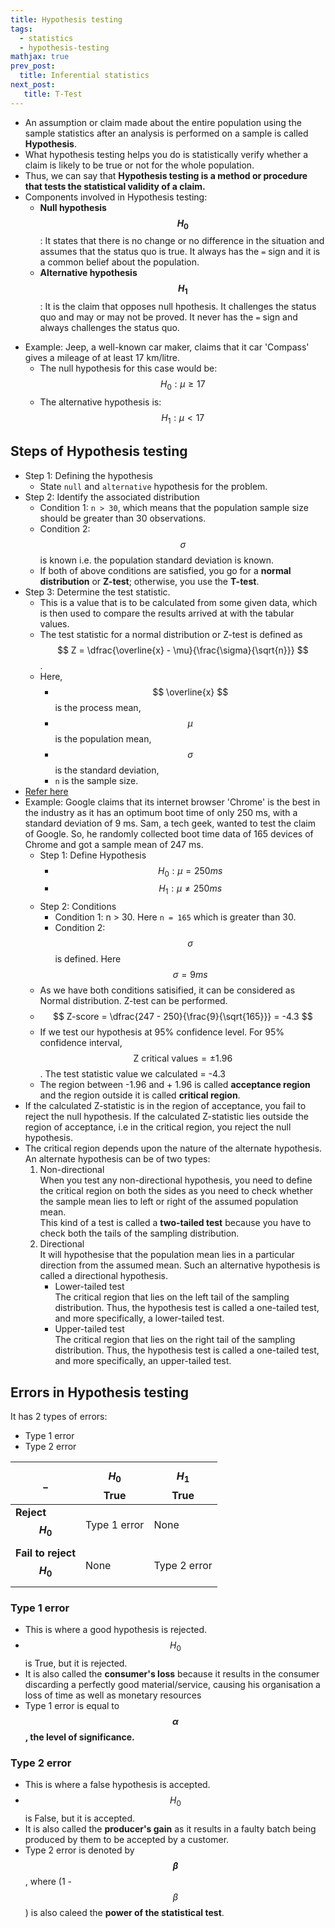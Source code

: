 ```yaml
---
title: Hypothesis testing
tags:
  - statistics
  - hypothesis-testing
mathjax: true
prev_post: 
  title: Inferential statistics
next_post: 
   title: T-Test
---
```


+ An assumption or claim made about the entire population using the sample statistics after an analysis is performed on a sample is called __Hypothesis__.
+ What hypothesis testing helps you do is statistically verify whether a claim is likely to be true or not for the whole population.  
+ Thus, we can say that __Hypothesis testing is a method or procedure that tests the statistical validity of a claim.__
+ Components involved in Hypothesis testing:
  + __Null hypothesis $$ H_0 $$__: It states that there is no change or no difference in the situation and assumes that the status quo is true. It always has the `=` sign and it is a common belief about the population.
  + __Alternative hypothesis $$ H_1 $$__: It is the claim that opposes null hpothesis. It challenges the status quo and may or may not be proved. It never has the `=` sign and always challenges the status quo.
<!--more-->

+ Example: Jeep, a well-known car maker, claims that it car 'Compass' gives a mileage of at least 17 km/litre.
  + The null hypothesis for this case would be:  
    $$ H_0: \mu \geq 17 $$
  + The alternative hypothesis is:  
    $$ H_1: \mu < 17 $$

## Steps of Hypothesis testing

+ Step 1: Defining the hypothesis
  + State `null` and `alternative` hypothesis for the problem.
+ Step 2: Identify the associated distribution
  + Condition 1: `n > 30`, which means that the population sample size should be greater than 30 observations.
  + Condition 2: $$ \sigma $$ is known i.e. the population standard deviation is known.
  + If both of above conditions are satisfied, you go for a __normal distribution__ or __Z-test__; otherwise, you use the __T-test__.
+ Step 3: Determine the test statistic.
  + This is a value that is to be calculated from some given data, which is then used to compare the results arrived at with the tabular values.
  + The test statistic for a normal distribution or Z-test is defined as $$ Z = \dfrac{\overline{x} - \mu}{\frac{\sigma}{\sqrt{n}}} $$.
  + Here,
    + $$ \overline{x} $$ is the process mean,
    + $$ \mu $$ is the population mean,
    + $$ \sigma $$ is the standard deviation,
    + `n` is the sample size.
+ [Refer here](https://sphweb.bumc.bu.edu/otlt/MPH-Modules/BS/BS704_HypothesisTest-Means-Proportions/BS704_HypothesisTest-Means-Proportions3.html)
+ Example: Google claims that its internet browser 'Chrome' is the best in the industry as it has an optimum boot time of only 250 ms, with a standard deviation of 9 ms. Sam, a tech geek, wanted to test the claim of Google. So, he randomly collected boot time data of 165 devices of Chrome and got a sample mean of 247 ms.
  + Step 1: Define Hypothesis
    + $$ H_0: \mu = 250ms $$
    + $$ H_1: \mu \neq 250ms $$
  + Step 2: Conditions
    + Condition 1: n > 30. Here `n = 165` which is greater than 30.
    + Condition 2: $$ \sigma $$ is defined. Here $$ \sigma = 9ms $$
  + As we have both conditions satisified, it can be considered as Normal distribution. Z-test can be performed.
  + $$ Z-score = \dfrac{247 - 250}{\frac{9}{\sqrt{165}}} = -4.3 $$
  + If we test our hypothesis at 95% confidence level. For 95% confidence interval, $$ \text{Z critical values} = \pm1.96 $$. The test statistic value we calculated = -4.3
  + The region between -1.96 and + 1.96 is called __acceptance region__ and the region outside it is called __critical region__.
+ If the calculated Z-statistic is in the region of acceptance, you fail to reject the null hypothesis. If the calculated Z-statistic lies outside the region of acceptance, i.e in the critical region, you reject the null hypothesis.
+ The critical region depends upon the nature of the alternate hypothesis. An alternate hypothesis can be of two types:  
  1. Non-directional  
  When you test any non-directional hypothesis, you need to define the critical region on both the sides as you need to check whether the sample mean lies to left or right of the assumed population mean.  
  This kind of a test is called a __two-tailed test__ because you have to check both the tails of the sampling distribution.
  2. Directional  
  It will hypothesise that the population mean lies in a particular direction from the assumed mean. Such an alternative hypothesis is called a directional hypothesis.
     + Lower-tailed test  
     The critical region that lies on the left tail of the sampling distribution. Thus, the hypothesis test is called a one-tailed test, and more specifically, a lower-tailed test.
     + Upper-tailed test  
     The critical region that lies on the right tail of the sampling distribution. Thus, the hypothesis test is called a one-tailed test, and more specifically, an upper-tailed test.

## Errors in Hypothesis testing

It has 2 types of errors:

+ Type 1 error
+ Type 2 error

_ | $$ H_0 $$ True | $$ H_1 $$ True
--- | --- | ---
__Reject $$ H_0 $$__ | Type 1 error | None
__Fail to reject $$ H_0 $$__ | None | Type 2 error

### Type 1 error

+ This is where a good hypothesis is rejected.
+ $$ H_0 $$ is True, but it is rejected.
+ It is also called the __consumer's loss__ because it results in the consumer discarding a perfectly good material/service, causing his organisation a loss of time as well as monetary resources
+ Type 1 error is equal to __$$ \alpha $$, the level of significance.__

### Type 2 error

+ This is where a false hypothesis is accepted.
+ $$ H_0 $$ is False, but it is accepted.
+ It is also called the __producer's gain__ as it results in a faulty batch being produced by them to be accepted by a customer.
+ Type 2 error is denoted by __$$ \beta $$__, where (1 - $$ \beta $$) is also caleed the __power of the statistical test__.

